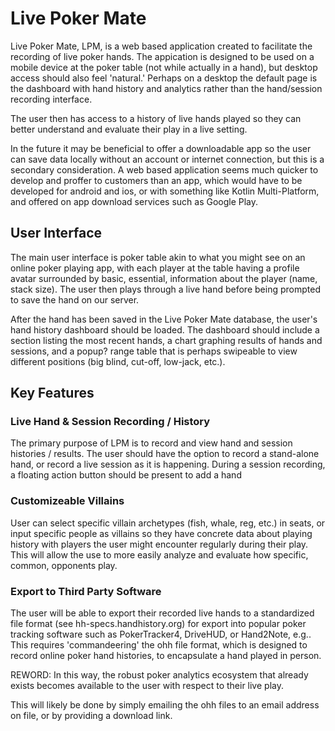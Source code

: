 # Live Poker Mate

Live Poker Mate, LPM, is a web based application created to facilitate the recording of live poker hands.  The appication is designed to be used on a mobile device at the poker table (not while actually in a hand), but desktop access should also feel 'natural.'  Perhaps on a desktop the default page is the dashboard with hand history and analytics rather than the hand/session recording interface.

The user then has access to a history of live hands played so they can better understand and evaluate their play in a live setting.

In the future it may be beneficial to offer a downloadable app so the user can save data locally without an account or internet connection, but this is a secondary consideration.  A web based application seems much quicker to develop and proffer to customers than an app, which would have to be developed for android and ios, or with something like Kotlin Multi-Platform, and offered on app download services such as Google Play.

## User Interface

The main user interface is poker table akin to what you might see on an online poker playing app, with each player at the table having a profile avatar surrounded by basic, essential, information about the player (name, stack size).  The user then plays through a live hand before being prompted to save the hand on our server.  

After the hand has been saved in the Live Poker Mate database, the user's hand history dashboard should be loaded.  The dashboard should include a section listing the most recent hands, a chart graphing results of hands and sessions, and a popup? range table that is perhaps swipeable to view different positions (big blind, cut-off, low-jack, etc.).

## Key Features

### Live Hand & Session Recording / History

The primary purpose of LPM is to record and view hand and session histories / results.  The user should have the option to record a stand-alone hand, or record a live session as it is happening.  During a session recording, a floating action button should be present to add a hand 

### Customizeable Villains

User can select specific villain archetypes (fish, whale, reg, etc.) in seats, or input specific people as villains so they have concrete data about playing history with players the user might encounter regularly during their play.  This will allow the use to more easily analyze and evaluate how specific, common, opponents play.

### Export to Third Party Software

The user will be able to export their recorded live hands to a standardized file format (see hh-specs.handhistory.org) for export into popular poker tracking software such as PokerTracker4, DriveHUD, or Hand2Note, e.g..  This requires 'commandeering' the ohh file format, which is designed to record online poker hand histories, to encapsulate a hand played in person.

REWORD:
In this way, the robust poker analytics ecosystem that already exists becomes available to the user with respect to their live play.

This will likely be done by simply emailing the ohh files to an email address on file, or by providing a download link.